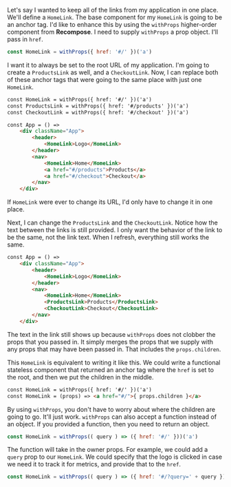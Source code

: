 Let's say I wanted to keep all of the links from my application in one place. We'll define a `HomeLink`. The base component for my `HomeLink` is going to be an anchor tag. I'd like to enhance this by using the `withProps` higher-order component from **Recompose**. I need to supply `withProps` a prop object. I'll pass in `href`.

```jsx
const HomeLink = withProps({ href: '#/' })('a')
```

I want it to always be set to the root URL of my application. I'm going to create a `ProductsLink` as well, and a `CheckoutLink`. Now, I can replace both of these anchor tags that were going to the same place with just one `HomeLink`. 

```html
const HomeLink = withProps({ href: '#/' })('a')
const ProductsLink = withProps({ href: '#/products' })('a')
const CheckoutLink = withProps({ href: '#/checkout' })('a')

const App = () => 
    <div className="App">
        <header>
            <HomeLink>Logo</HomeLink>
        </header>
        <nav>
            <HomeLink>Home</HomeLink>
            <a href="#/products">Products</a>
            <a href="#/checkout">Checkout</a>
        </nav>
    </div>
```

If `HomeLink` were ever to change its URL, I'd only have to change it in one place.

Next, I can change the `ProductsLink` and the `CheckoutLink`. Notice how the text between the links is still provided. I only want the behavior of the link to be the same, not the link text. When I refresh, everything still works the same.

```html
const App = () => 
    <div className="App">
        <header>
            <HomeLink>Logo</HomeLink>
        </header>
        <nav>
            <HomeLink>Home</HomeLink>
            <ProductsLink>Products</ProductsLink>
            <CheckoutLink>Checkout</CheckoutLink>
        </nav>
    </div>
```

The text in the link still shows up because `withProps` does not clobber the props that you passed in. It simply merges the props that we supply with any props that may have been passed in. That includes the `props.children`.

This `HomeLink` is equivalent to writing it like this. We could write a functional stateless component that returned an anchor tag where the `href` is set to the root, and then we put the children in the middle.

```html
const HomeLink = withProps({ href: '#/' })('a')
const HomeLink = (props) => <a href="#/">{ props.children }</a>
```

By using `withProps`, you don't have to worry about where the children are going to go. It'll just work. `withProps` can also accept a function instead of an object. If you provided a function, then you need to return an object.

```jsx
const HomeLink = withProps(( query ) => ({ href: '#/' }))('a')
```

The function will take in the owner props. For example, we could add a `query` prop to our `HomeLink`. We could specify that the logo is clicked in case we need it to track it for metrics, and provide that to the `href`.

```jsx
const HomeLink = withProps(( query ) => ({ href: '#/?query=' + query }))('a')
```